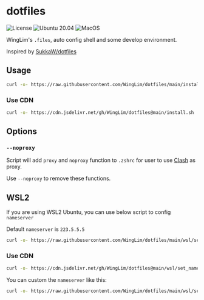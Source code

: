 # dotfiles

![License](https://img.shields.io/github/license/WingLim/dotfiles) ![Ubuntu 20.04](https://github.com/WingLim/dotfiles/workflows/Ubuntu/badge.svg?branch=main) ![MacOS](https://github.com/WingLim/dotfiles/workflows/MacOS/badge.svg)

WingLim's `.files`, auto config shell and some develop environment.

Inspired by [SukkaW/dotfiles](https://github.com/SukkaW/dotfiles)

## Usage

```bash
curl -o- https://raw.githubusercontent.com/WingLim/dotfiles/main/install.sh | bash
```

### Use CDN

```bash
curl -o- https://cdn.jsdelivr.net/gh/WingLim/dotfiles@main/install.sh | bash
```

## Options

### `--noproxy`

Script will add `proxy` and `noproxy` function to `.zshrc` for user to use [Clash](https://github.com/Dreamacro/clash) as proxy.

Use `--noproxy` to remove these functions.

## WSL2

If you are using WSL2 Ubuntu, you can use below script to config `nameserver`

Default `nameserver` is `223.5.5.5`

```bash
curl -o- https://raw.githubusercontent.com/WingLim/dotfiles/main/wsl/set_nameserver.sh | bash
```

### Use CDN

```bash
curl -o- https://cdn.jsdelivr.net/gh/WingLim/dotfiles@main/wsl/set_nameserver.sh | bash
```

You can custom the `nameserver` like this:

```bash
curl -o- https://raw.githubusercontent.com/WingLim/dotfiles/main/wsl/set_nameserver.sh | bash "1.1.1.1"
```
